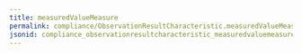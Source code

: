 ```yaml
---
title: measuredValueMeasure
permalink: compliance/ObservationResultCharacteristic.measuredValueMeasure.html
jsonid: compliance_observationresultcharacteristic_measuredvaluemeasure
---
```

